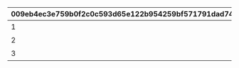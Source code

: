 |009eb4ec3e759b0f2c0c593d65e122b954259bf571791dad745d340157aead40|cf2a116ca287cde8a53847e3edd069f9dcd62e3b3ff8e0b50d9ab53d64fc6bec|f00b75fa245590d4c773286b8fce66493aee7c4740a9a1db8f6c5bb2c4a4a9dd|25b1aa7b22b989fcaba94d1e64016acd1f9cbe7a684a1575cbcf08817fd22b76|bd32476564235889c6d7e194ea400c53e2d03c890817167fe1d585315c6a41df|
| --- | --- | --- | --- | --- |
|1|石橋|1|-400|1|
|2|砂漠|0|-400|2|
|3|平原|1|-400|3|